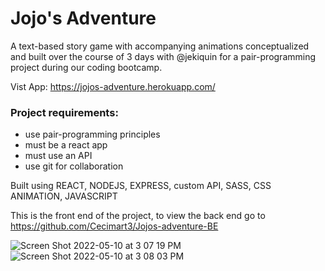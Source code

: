 # Jojo's Adventure

A text-based story game with accompanying animations conceptualized and built over the course of 3 days with @jekiquin for a pair-programming project during our coding bootcamp.

Vist App:
https://jojos-adventure.herokuapp.com/

### Project requirements:
- use pair-programming principles
- must be a react app
- must use an API
- use git for collaboration

Built using REACT, NODEJS, EXPRESS, custom API, SASS, CSS ANIMATION, JAVASCRIPT

This is the front end of the project, to view the back end go to https://github.com/Cecimart3/Jojos-adventure-BE

![Screen Shot 2022-05-10 at 3 07 19 PM](https://user-images.githubusercontent.com/62725303/167703766-86344791-944c-4961-bfbc-2f9fc5b4a281.png)
![Screen Shot 2022-05-10 at 3 08 03 PM](https://user-images.githubusercontent.com/62725303/167703883-8f344693-567d-4bf1-8327-fbeb5da8ade6.png)
